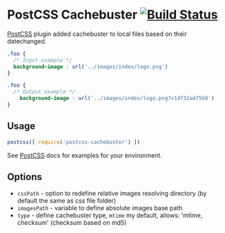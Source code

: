 # PostCSS Cachebuster [![Build Status][ci-img]][ci]

[PostCSS] plugin added cachebuster to local files based on their datechanged.

[PostCSS]: https://github.com/postcss/postcss
[ci-img]:  https://travis-ci.org/glebmachine/postcss-cachebuster.svg
[ci]:      https://travis-ci.org/glebmachine/postcss-cachebuster

```css
.foo {
  /* Input example */
  background-image : url('../images/index/logo.png')
}
```

```css
.foo {
  /* Output example */
    background-image : url('../images/index/logo.png?v14f32a475b8')
}
```

## Usage

```js
postcss([ require('postcss-cachebuster') ])
```
See [PostCSS] docs for examples for your environment.

## Options

- `cssPath` - option to redefine relative images resolving directory (by default the same as css file folder)
- `imagesPath` - variable to define absolute images base path
- `type` - define cachebuster type, `mtime` my default, allows: 'mtime, checksum' (checksum based on md5)
